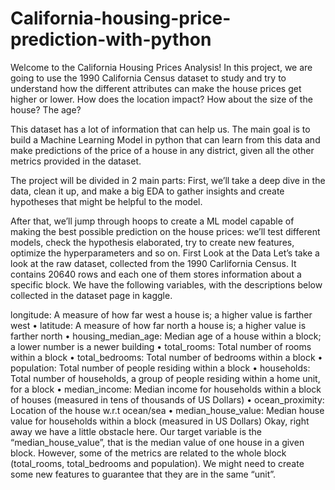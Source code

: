 # California-housing-price-prediction-with-python
Welcome to the California Housing Prices Analysis! In this project, we are going to use the 1990 California Census dataset to study and try to understand how the different attributes can make the house prices get higher or lower. How does the location impact? How about the size of the house? The age?

This dataset has a lot of information that can help us. The main goal is to build a Machine Learning Model in python that can learn from this data and make predictions of the price of a house in any district, given all the other metrics provided in the dataset.

The project will be divided in 2 main parts: First, we’ll take a deep dive in the data, clean it up, and make a big EDA to gather insights and create hypotheses that might be helpful to the model.

After that, we’ll jump through hoops to create a ML model capable of making the best possible prediction on the house prices: we’ll test different models, check the hypothesis elaborated, try to create new features, optimize the hyperparameters and so on.
First Look at the Data
Let’s take a look at the raw dataset, collected from the 1990 Carlifornia Census. It contains 20640 rows and each one of them stores information about a specific block.
We have the following variables, with the descriptions below collected in the dataset page in kaggle.

longitude: A measure of how far west a house is; a higher value is farther west
• latitude: A measure of how far north a house is; a higher value is farther north
• housing_median_age: Median age of a house within a block; a lower number is a newer building
• total_rooms: Total number of rooms within a block
• total_bedrooms: Total number of bedrooms within a block
• population: Total number of people residing within a block
• households: Total number of households, a group of people residing within a home unit, for a block
• median_income: Median income for households within a block of houses (measured in tens of thousands of US Dollars)
• ocean_proximity: Location of the house w.r.t ocean/sea
• median_house_value: Median house value for households within a block (measured in US Dollars)
Okay, right away we have a little obstacle here. Our target variable is the “median_house_value”, that is the median value of one house in a given block. However, some of the metrics are related to the whole block (total_rooms, total_bedrooms and population). We might need to create some new features to guarantee that they are in the same “unit”.

